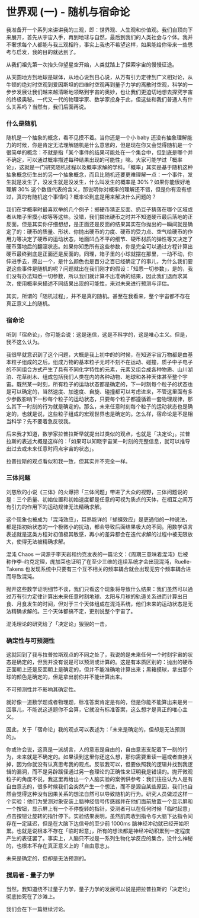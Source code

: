 # 世界观 \(一\) - 随机与宿命论

我准备开一个系列来讲讲我的三观，即：世界观、人生观和价值观。我们自顶向下来展开，首先从宇宙入手，再到地球与自然，最后到我们的人类社会与个体。我并不奢求每个人都能与我三观相符，事实上我也不希望这样，如果能给你带来一些思考与启发，我的目的就达到了。

从我们祖先第一次抬头仰望星空开始，人类就踏上了探索宇宙的慢慢征途。

从天圆地方到地球是球体，从地心说到日心说，从万有引力定律到广义相对论，从牛顿的绝对时空观到爱因斯坦的四维时空观再到量子力学的离散时空观，科学的一步步发展让我们越来越清晰地领略到宇宙的奥妙，也让我们更迫切地想去探究宇宙的终极奥秘。一代又一代的物理学家、数学家投身于此，但这些和我们普通人有什么关系吗？当然有，我们后面再说。

### 什么是随机

随机是一个抽象的概念，看不见摸不着。当你还是一个小 baby 还没有抽象理解能力的时候，你是肯定无法理解随机是什么意思的，但是现在你又会觉得随机是一个很简单的概念：不就是指「某个事件的结果可能处在一个集合中，但到底是哪个并不确定，可以通过概率描述每种结果出现的可能性」嘛。大家可能学过「概率论」，这就是一门研究随机过程以及概率求解的学科。「概率」其实是基于随机这种抽象概念衍生出的另一个抽象概念，而且比随机还要更难理解一点：一个事件，发生就是发生了，没发生就是没发生，什么叫发生的概率是 30%？如果你能很好地理解 30% 这个数值代表的含义，那说明你对概率的理解还不错，但是你有没有想过，真的有随机这个事情吗？概率论到底是用来解决什么问题的？

我们在学概率时最喜欢举的几个例子：掷硬币猜正反面、扔豆子猜落在哪个区域或者从箱子里摸小球等等这些。没错，我们掷出硬币之时并不知道硬币最后落地的正反面，但是其实你仔细想想，是正面还是反面的结果其实在你抛出的一瞬间就是确定了的：硬币的质量、形状、你抛出硬币的力度、硬币的受力点、空气给硬币的作用力等决定了硬币的运动状态，地面凹凸不平的细节、硬币材质的弹性等又决定了硬币落地后的翻滚状态。如果你知悉所有这些参数，你是完全可以通过方程计算出硬币最终到底是正面还是反面的。同理，箱子里的小球就摆在那里，一动不动，你伸进手去，摸出一个，是什么颜色也是百分之百已经确定了的事儿，为什么我们要说这些事件是随机的呢？问题就出在我们刚才的假设：「知悉一切参数」，是的，我们没有办法知悉一切参数，所以我们就计算不出准确的结果，因此我们退而求其次，使用概率来描述不同结果出现的可能性，来对未来进行预测与评估。

其实，所谓的「随机过程」，并不是真的随机。甚至在我看来，整个宇宙都不存在真正意义上的随机。

### 宿命论

听到「宿命论」，你可能会说：这是迷信，这是不科学的，这是唯心主义。但是，我不这么认为。

我很早就意识到了这个问题，大概是我上初中的的时候，在知道宇宙万物都是由基本粒子组成的之后。组成万物的基本粒子无时不刻不在运动、碰撞，质子中子电子的不同组合方式产生了具有不同化学特性的元素，元素又组合成各种物质、山川湖泊、花草树木、组成包括我们人类在内的各种动物、地球和各种天体甚至整个宇宙。既然某一时刻，所有粒子的运动状态都是确定的，下一时刻每个粒子的状态也是可以确定的，当然速度、加速度、自旋、碰撞都可以考虑进来，不管这里面有多少参数影响下一秒每个粒子的运动状态，只要每个粒子都遵循着一套物理规律，那么其下一时刻的行为就是确定的。那么，未来任意时刻每个粒子的运动状态也是确定的，也就是说，这些粒子组成的宏观世界也是确定的。怎么样，宿命论是不是相当科学？先不要着急反驳我。

后来我才知道，数学家拉普拉斯早就提出过类似的观点，也就是「决定论」。拉普拉斯的表述大概是这样的：「如果可以知晓宇宙某一时刻的完整信息，就可以推导出过去或未来任意时间点宇宙的状态」。

拉普拉斯的观点看似和我一致，但其实并不完全一样。

### 三体问题

刘慈欣的小说《三体》的火爆把「三体问题」带进了大众的视野，三体问题说的是：三个质量、初始位置和初始速度都是任意的可视为质点的天体，在相互之间万有引力的作用下的运动规律无法精确求解。

这个现象也被成为「混沌效应」，耳熟能详的「蝴蝶效应」是更通俗的一种说法，都是指初始状态的一个极微小的扰动，都会导致后面结果极大的不同。用数学语言表述就是这类方程对初值极其敏感，再小的差异都会在迭代求解的过程中被无限放大，使得无法被精确求解。

混沌 Chaos 一词源于李天岩和约克发表的一篇论文：《周期三意味着混沌》后被称作李-约克定理，庞加莱也证明了在至少三维的连续系统才会出现混沌，Ruelle-Takens 也发现系统中只要有三个互不相关的频率耦合就会出现无穷个频率耦合进而导致混沌。

抛开这些数学证明细节不谈，我们只看这个现象将导致什么结果：我们虽然可以通过万有引力定律计算出未来任意时刻地球、太阳与月球的轨道关系进而计算出日食、月食发生的时间，但对于三个天体组成在混沌系统，他们未来的运动状态是无法精确求解的。三个天体都搞不定，更别说整个宇宙了。

混沌理论的研究给了「决定论」狠狠的一击。

### 确定性与可预测性

这就回到了我与拉普拉斯观点的不同之处了，我说的是未来任何一个时刻宇宙的状态是确定的，但我并没有说是可以预测或计算的。这是有本质区别的：抛出的硬币正面朝上还是反面朝上是确定的，但并不能准确地计算出来；黑箱摸球，拿出那个球的颜色是确定的，但是拿出前你并不能计算出来。

不可预测性并不影响其确定性。

就好像一道数学题或者物理题，标准答案肯定是有的，但是你能不能算出来是另一回事儿，不能说这道题你不会算，它就没有标准答案，这么想才是真正的唯心主义。

因此，关于「宿命论」我的观点可以表述为：「未来是确定的，但却是无法预测的」。

你或许会说，这真是一派胡言，人的意志是自由的，自由意志支配着下一刻的行为，未来就是不确定的。如果读到这里你还这么想，那你需要重读一遍或者直接关掉，因为你就没有认真思考我的观点。反驳我可以，但要依照我的逻辑并找到我逻辑的漏洞，而不是另辟蹊径通过另一套理论的正确性来证明我是错误的。抛开微观粒子的角度不说，我这里再给出一个人脑实验的案例供参考：我们往往认为人是有自由意志的，很多时候我们会突然产生一个想法，而不是源自某些原因，我们也自然会觉得这种没有因果关系的想法自然可以导致随机的行为。研究人员做过这样一个实验：他们为受测对象安装上脑神经信号传感器并在他们面前放置一个显示屏和一个按钮，显示屏上有一个不停旋转的指针，受测者可以在任何时候「临时起意」点击按钮让旋转的指针停下。实验结果表明，虽然肌肉收到指令与大脑下达指令间存在一定延迟，但是在大脑下达信号的至少前 1000ms 脑神经冲动就已经开始积累。也就是说根本不存在「临时起意」，所有的想法都是神经冲动积累到一定程度产生的表征罢了。事实上，人脑只不过是一系列生物化学反应的集合，没什么神秘的，也根本不存在真正意义上的「自由意志」。

未来是确定的，但却是无法预测的。

### 搅局者 - 量子力学

当然，我知道绕不过量子力学，量子力学的发展可以说是把拉普拉斯的「决定论」彻底拍死在了沙滩上。

我们会在下一篇继续讨论。

